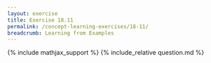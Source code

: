 ```yaml
---
layout: exercise
title: Exercise 18.11
permalink: /concept-learning-exercises/18-11/
breadcrumb: Learning from Examples
---
```


{% include mathjax_support %}
{% include_relative question.md %}
